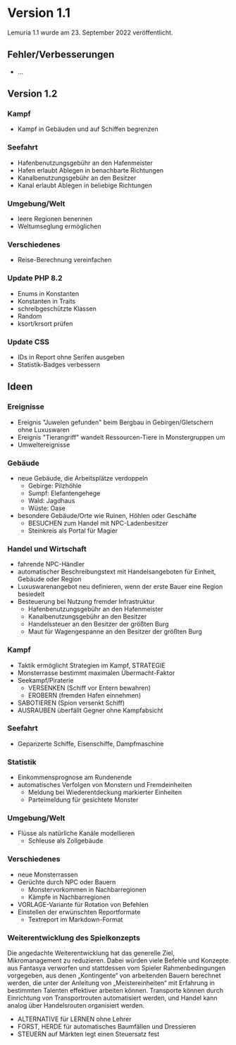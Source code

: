 # Version 1.1

Lemuria 1.1 wurde am 23. September 2022 veröffentlicht.

## Fehler/Verbesserungen

- …

## Version 1.2

### Kampf

- Kampf in Gebäuden und auf Schiffen begrenzen

### Seefahrt

- Hafenbenutzungsgebühr an den Hafenmeister
- Hafen erlaubt Ablegen in benachbarte Richtungen
- Kanalbenutzungsgebühr an den Besitzer
- Kanal erlaubt Ablegen in beliebige Richtungen

### Umgebung/Welt

- leere Regionen benennen
- Weltumseglung ermöglichen

### Verschiedenes

- Reise-Berechnung vereinfachen

### Update PHP 8.2
 
- Enums in Konstanten
- Konstanten in Traits
- schreibgeschützte Klassen
- Random
- ksort/krsort prüfen

### Update CSS

- IDs in Report ohne Serifen ausgeben
- Statistik-Badges verbessern

## Ideen

### Ereignisse

- Ereignis "Juwelen gefunden" beim Bergbau in Gebirgen/Gletschern ohne Luxuswaren
- Ereignis "Tierangriff" wandelt Ressourcen-Tiere in Monstergruppen um
- Umweltereignisse

### Gebäude

- neue Gebäude, die Arbeitsplätze verdoppeln
  - Gebirge: Pilzhöhle
  - Sumpf: Elefantengehege
  - Wald: Jagdhaus
  - Wüste: Oase
- besondere Gebäude/Orte wie Ruinen, Höhlen oder Geschäfte
  - BESUCHEN zum Handel mit NPC-Ladenbesitzer
  - Steinkreis als Portal für Magier

### Handel und Wirtschaft

- fahrende NPC-Händler
- automatischer Beschreibungstext mit Handelsangeboten für Einheit, Gebäude oder Region
- Luxuswarenangebot neu definieren, wenn der erste Bauer eine Region besiedelt
- Besteuerung bei Nutzung fremder Infrastruktur
  - Hafenbenutzungsgebühr an den Hafenmeister
  - Kanalbenutzungsgebühr an den Besitzer
  - Handelssteuer an den Besitzer der größten Burg
  - Maut für Wagengespanne an den Besitzer der größten Burg

### Kampf

- Taktik ermöglicht Strategien im Kampf, STRATEGIE
- Monsterrasse bestimmt maximalen Übermacht-Faktor
- Seekampf/Piraterie
  - VERSENKEN (Schiff vor Entern bewahren)
  - EROBERN (fremden Hafen einnehmen)
- SABOTIEREN (Spion versenkt Schiff)
- AUSRAUBEN überfällt Gegner ohne Kampfabsicht

### Seefahrt

- Gepanzerte Schiffe, Eisenschiffe, Dampfmaschine

### Statistik

- Einkommensprognose am Rundenende
- automatisches Verfolgen von Monstern und Fremdeinheiten
  - Meldung bei Wiederentdeckung markierter Einheiten
  - Parteimeldung für gesichtete Monster

### Umgebung/Welt

- Flüsse als natürliche Kanäle modellieren
  - Schleuse als Zollgebäude

### Verschiedenes

- neue Monsterrassen
- Gerüchte durch NPC oder Bauern
  - Monstervorkommen in Nachbarregionen
  - Kämpfe in Nachbarregionen
- VORLAGE-Variante für Rotation von Befehlen
- Einstellen der erwünschten Reportformate
  - Textreport im Markdown-Format

### Weiterentwicklung des Spielkonzepts

Die angedachte Weiterentwicklung hat das generelle Ziel, Mikromanagement zu
reduzieren. Dabei würden viele Befehle und Konzepte aus Fantasya verworfen und
stattdessen vom Spieler Rahmenbedingungen vorgegeben, aus denen „Kontingente“
von arbeitenden Bauern berechnet werden, die unter der Anleitung von
„Meistereinheiten“ mit Erfahrung in bestimmten Talenten effektiver arbeiten
können. Transporte können durch Einrichtung von Transportrouten automatisiert
werden, und Handel kann analog über Handelsrouten organisiert werden.

- ALTERNATIVE für LERNEN ohne Lehrer
- FORST, HERDE für automatisches Baumfällen und Dressieren
- STEUERN auf Märkten legt einen Steuersatz fest
